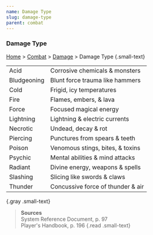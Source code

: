 ```yaml
---
name: Damage Type
slug: damage-type
parent: combat
---
```

### Damage Type
[Home](dm-operations-center) > [Combat](combat) > [Damage](damage) > Damage Type {.small-text}

|||
|---|---|
| Acid | Corrosive chemicals & monsters |
| Bludgeoning | Blunt force trauma like hammers |
| Cold      | Frigid, icy temperatures |
| Fire      | Flames, embers, & lava |
| Force     | Focused magical energy |
| Lightning | Lightning & electric currents |
| Necrotic  | Undead, decay & rot       |
| Piercing  | Punctures from spears & teeth |
| Poison    | Venomous stings, bites, & toxins |
| Psychic   | Mental abilities & mind attacks |
| Radiant   | Divine energy, weapons & spells |
| Slashing  | Slicing like swords & claws |
| Thunder   | Concussive force of thunder & air |
{.gray .small-text}

> **Sources** <br/>
> System Reference Document, p. 97<br/>
> Player's Handbook, p. 196
{.read .small-text}
